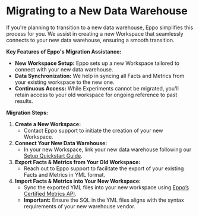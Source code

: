 # Migrating to a New Data Warehouse

If you're planning to transition to a new data warehouse, Eppo simplifies this process for you. We assist in creating a new Workspace that seamlessly connects to your new data warehouse, ensuring a smooth transition.

**Key Features of Eppo's Migration Assistance:**

- **New Workspace Setup:** Eppo sets up a new Workspace tailored to connect with your new data warehouse.
- **Data Synchronization:** We help in syncing all Facts and Metrics from your existing workspace to the new one.
- **Continuous Access:** While Experiments cannot be migrated, you'll retain access to your old workspace for ongoing reference to past results.

**Migration Steps:**

1. **Create a New Workspace:**
    - Contact Eppo support to initiate the creation of your new Workspace.
2. **Connect Your New Data Warehouse:**
    - In your new Workspace, link your new data warehouse following our [Setup Quickstart Guide](/quick-starts/setup-quickstart.md).
3. **Export Facts & Metrics from Your Old Workspace:**
    - Reach out to Eppo support to facilitate the export of your existing Facts and Metrics in YML format.
4. **Import Facts & Metrics into Your New Workspace:**
    - Sync the exported YML files into your new workspace using [Eppo’s Certified Metrics API](/data-management/certified-metrics).
    - **Important:** Ensure the SQL in the YML files aligns with the syntax requirements of your new warehouse vendor.